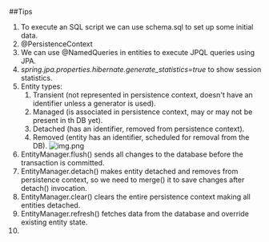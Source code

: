 ##Tips
1. To execute an SQL script we can use schema.sql to set up some initial data.
2. @PersistenceContext 
3. We can use @NamedQueries in entities to execute JPQL queries using JPA.
4. *spring.jpa.properties.hibernate.generate_statistics=true* to show session statistics.
5. Entity types: 
    1. Transient (not represented in persistence context, doesn't have an identifier unless a generator is used).
    2. Managed (is associated in persistence context, may or may not be present in th DB yet).
    3. Detached (has an identifier, removed from persistence context).
    4. Removed (entity has an identifier, scheduled for removal from the DB).
   ![img.png](https://i.stack.imgur.com/CpfAe.png)
6. EntityManager.flush() sends all changes to the database before the transaction is committed.
7. EntityManager.detach() makes entity detached and removes from persistence context, so we need to merge() it to save changes after detach() invocation.
8. EntityManager.clear() clears the entire persistence context making all entities detached.
9. EntityManager.refresh() fetches data from the database and override existing entity state.
10. 
